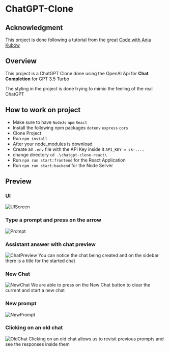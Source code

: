 # ChatGPT-Clone

## Acknowledgment
This project is done following a tutorial from the great [Code with Ania Kubów](https://www.youtube.com/channel/UC5DNytAJ6_FISueUfzZCVsw)

## Overview
This project is a ChatGPT Clone done using the OpenAI Api for **Chat Completion** for GPT 3.5 Turbo

The styling in the project is done trying to mimic the feeling of the real ChatGPT

## How to work on project
- Make sure to have `NodeJs` `npm` `React`
- Install the following npm packages `dotenv` `express` `cors`
- Clone Project
- Run `npm install`
- After your node_modules is download
- Create an `.env` file with the API Key inside it `API_KEY = sk-....`
- change directory `cd .\chatgpt-clone-react\`
- Run `npm run start:frontend` for the React Application
- Run `npm run start:backend` for the Node Server


## Preview

### UI
![UIScreen](https://github.com/AmrMekki/ChatGPT-Clone/assets/59305451/e685abc3-dcd8-49a2-a5c6-32b1f8a96af2)

### Type a prompt and press on the arrow
![Prompt](https://github.com/AmrMekki/ChatGPT-Clone/assets/59305451/1e73ef30-2a3c-4e8d-bbb9-9df35334704c)

### Assistant answer with chat preview
![ChatPreview](https://github.com/AmrMekki/ChatGPT-Clone/assets/59305451/dd57f3ec-154a-4c13-9bdf-03e6433d4148)
You can notice the chat being created and on the sidebar there is a title for the started chat

### New Chat
![NewChat](https://github.com/AmrMekki/ChatGPT-Clone/assets/59305451/158826e4-868b-4354-a849-5df49dff174a)
We are able to press on the New Chat button to clear the current and start a new chat

### New prompt
![NewPrompt](https://github.com/AmrMekki/ChatGPT-Clone/assets/59305451/0464500a-8fcd-4de9-9855-729d064f9374)

### Clicking on an old chat
![OldChat](https://github.com/AmrMekki/ChatGPT-Clone/assets/59305451/ada5e7eb-ed96-4f76-9bac-b127f59084f9)
Clicking on an old chat allows us to revisit previous prompts and see the responses inside them


